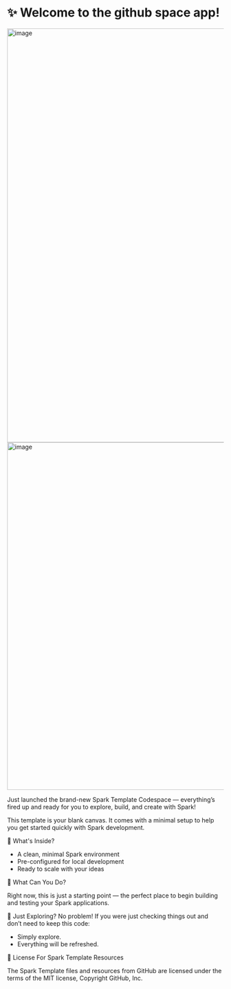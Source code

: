 # ✨ Welcome to the github space app!


<img width="1882" height="962" alt="image" src="https://github.com/user-attachments/assets/98bd6bc7-e4b4-4fe9-ba3d-baf1e08c399d" />

<img width="1883" height="808" alt="image" src="https://github.com/user-attachments/assets/21eb4ff7-dd06-40d3-945e-b191f684c939" />


Just launched the brand-new Spark Template Codespace — everything’s fired up and ready for you to explore, build, and create with Spark!

This template is your blank canvas. It comes with a minimal setup to help you get started quickly with Spark development.

🚀 What's Inside?
- A clean, minimal Spark environment
- Pre-configured for local development
- Ready to scale with your ideas
  
🧠 What Can You Do?

Right now, this is just a starting point — the perfect place to begin building and testing your Spark applications.

🧹 Just Exploring?
No problem! If you were just checking things out and don’t need to keep this code:

- Simply explore.
- Everything will be refreshed.

📄 License For Spark Template Resources 

The Spark Template files and resources from GitHub are licensed under the terms of the MIT license, Copyright GitHub, Inc.
